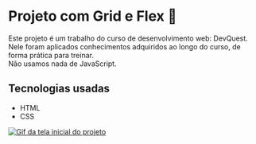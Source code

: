 # Projeto com Grid e Flex 💼

Este projeto é um trabalho do curso de desenvolvimento web: DevQuest. <br>
Nele foram aplicados conhecimentos adquiridos ao longo do curso, de forma prática para treinar. <br>
Não usamos nada de JavaScript.

## Tecnologias usadas

- HTML
- CSS

[<img src="./grideflex.gif" alt="Gif da tela inicial do projeto">](https://github.com/Roni-88)